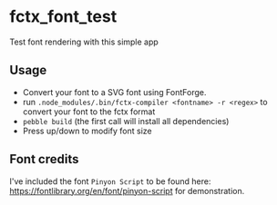 # fctx_font_test
Test font rendering with this simple app

## Usage
 - Convert your font to a SVG font using FontForge.
 - run `.node_modules/.bin/fctx-compiler <fontname> -r <regex>` to convert your font to the fctx format
 - `pebble build` (the first call will install all dependencies)
 - Press up/down to modify font size
 
 ## Font credits
 I've included the font `Pinyon Script` to be found here: https://fontlibrary.org/en/font/pinyon-script for demonstration.
